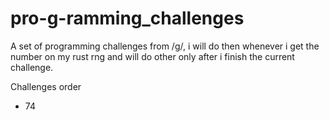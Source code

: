 # pro-g-ramming_challenges

A set of programming challenges from /g/, i will do then whenever i get the number on my rust rng and will do other only after i finish the current challenge.

Challenges order

- 74
